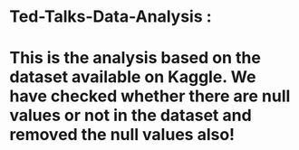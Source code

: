 # Ted-Talks-Data-Analysis :
# This is the analysis based on the dataset available on Kaggle. We have checked whether there are null values or not in the dataset and removed the null values also!
